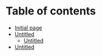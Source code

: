 # Table of contents

* [Initial page](README.md)
* [Untitled](untitled/README.md)
  * [Untitled](untitled/untitled.md)
* [Untitled](untitled-1.md)

